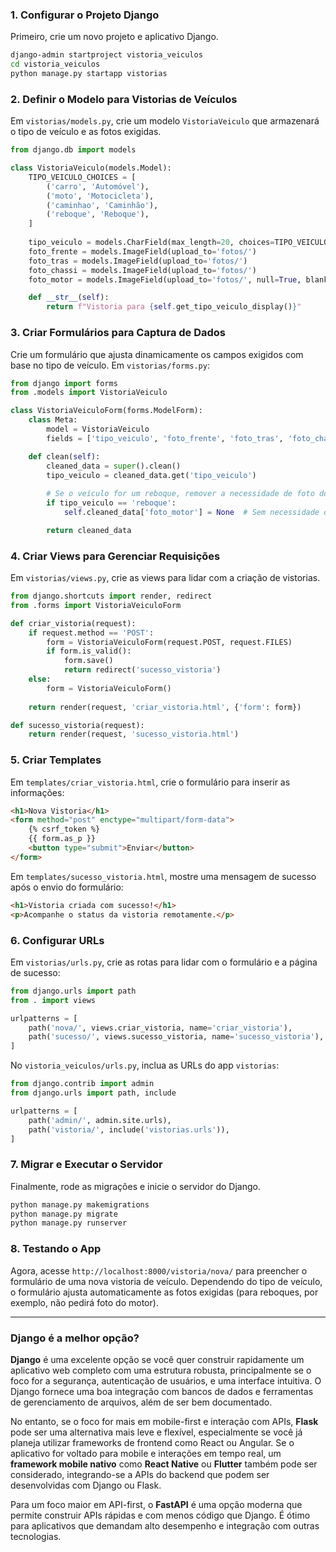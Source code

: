 ### 1. **Configurar o Projeto Django**

Primeiro, crie um novo projeto e aplicativo Django.

```bash
django-admin startproject vistoria_veiculos
cd vistoria_veiculos
python manage.py startapp vistorias
```

### 2. **Definir o Modelo para Vistorias de Veículos**

Em `vistorias/models.py`, crie um modelo `VistoriaVeiculo` que armazenará o tipo de veículo e as fotos exigidas.

```python
from django.db import models

class VistoriaVeiculo(models.Model):
    TIPO_VEICULO_CHOICES = [
        ('carro', 'Automóvel'),
        ('moto', 'Motocicleta'),
        ('caminhao', 'Caminhão'),
        ('reboque', 'Reboque'),
    ]
    
    tipo_veiculo = models.CharField(max_length=20, choices=TIPO_VEICULO_CHOICES)
    foto_frente = models.ImageField(upload_to='fotos/')
    foto_tras = models.ImageField(upload_to='fotos/')
    foto_chassi = models.ImageField(upload_to='fotos/')
    foto_motor = models.ImageField(upload_to='fotos/', null=True, blank=True)  # Opcional para reboques

    def __str__(self):
        return f"Vistoria para {self.get_tipo_veiculo_display()}"
```

### 3. **Criar Formulários para Captura de Dados**

Crie um formulário que ajusta dinamicamente os campos exigidos com base no tipo de veículo. Em `vistorias/forms.py`:

```python
from django import forms
from .models import VistoriaVeiculo

class VistoriaVeiculoForm(forms.ModelForm):
    class Meta:
        model = VistoriaVeiculo
        fields = ['tipo_veiculo', 'foto_frente', 'foto_tras', 'foto_chassi', 'foto_motor']

    def clean(self):
        cleaned_data = super().clean()
        tipo_veiculo = cleaned_data.get('tipo_veiculo')
        
        # Se o veículo for um reboque, remover a necessidade de foto do motor
        if tipo_veiculo == 'reboque':
            self.cleaned_data['foto_motor'] = None  # Sem necessidade de foto do motor

        return cleaned_data
```

### 4. **Criar Views para Gerenciar Requisições**

Em `vistorias/views.py`, crie as views para lidar com a criação de vistorias.

```python
from django.shortcuts import render, redirect
from .forms import VistoriaVeiculoForm

def criar_vistoria(request):
    if request.method == 'POST':
        form = VistoriaVeiculoForm(request.POST, request.FILES)
        if form.is_valid():
            form.save()
            return redirect('sucesso_vistoria')
    else:
        form = VistoriaVeiculoForm()
    
    return render(request, 'criar_vistoria.html', {'form': form})

def sucesso_vistoria(request):
    return render(request, 'sucesso_vistoria.html')
```

### 5. **Criar Templates**

Em `templates/criar_vistoria.html`, crie o formulário para inserir as informações:

```html
<h1>Nova Vistoria</h1>
<form method="post" enctype="multipart/form-data">
    {% csrf_token %}
    {{ form.as_p }}
    <button type="submit">Enviar</button>
</form>
```

Em `templates/sucesso_vistoria.html`, mostre uma mensagem de sucesso após o envio do formulário:

```html
<h1>Vistoria criada com sucesso!</h1>
<p>Acompanhe o status da vistoria remotamente.</p>
```

### 6. **Configurar URLs**

Em `vistorias/urls.py`, crie as rotas para lidar com o formulário e a página de sucesso:

```python
from django.urls import path
from . import views

urlpatterns = [
    path('nova/', views.criar_vistoria, name='criar_vistoria'),
    path('sucesso/', views.sucesso_vistoria, name='sucesso_vistoria'),
]
```

No `vistoria_veiculos/urls.py`, inclua as URLs do app `vistorias`:

```python
from django.contrib import admin
from django.urls import path, include

urlpatterns = [
    path('admin/', admin.site.urls),
    path('vistoria/', include('vistorias.urls')),
]
```

### 7. **Migrar e Executar o Servidor**

Finalmente, rode as migrações e inicie o servidor do Django.

```bash
python manage.py makemigrations
python manage.py migrate
python manage.py runserver
```

### 8. **Testando o App**

Agora, acesse `http://localhost:8000/vistoria/nova/` para preencher o formulário de uma nova vistoria de veículo. Dependendo do tipo de veículo, o formulário ajusta automaticamente as fotos exigidas (para reboques, por exemplo, não pedirá foto do motor).

---

### Django é a melhor opção?

**Django** é uma excelente opção se você quer construir rapidamente um aplicativo web completo com uma estrutura robusta, principalmente se o foco for a segurança, autenticação de usuários, e uma interface intuitiva. O Django fornece uma boa integração com bancos de dados e ferramentas de gerenciamento de arquivos, além de ser bem documentado.

No entanto, se o foco for mais em mobile-first e interação com APIs, **Flask** pode ser uma alternativa mais leve e flexível, especialmente se você já planeja utilizar frameworks de frontend como React ou Angular. Se o aplicativo for voltado para mobile e interações em tempo real, um **framework mobile nativo** como **React Native** ou **Flutter** também pode ser considerado, integrando-se a APIs do backend que podem ser desenvolvidas com Django ou Flask.

Para um foco maior em API-first, o **FastAPI** é uma opção moderna que permite construir APIs rápidas e com menos código que Django. É ótimo para aplicativos que demandam alto desempenho e integração com outras tecnologias.
